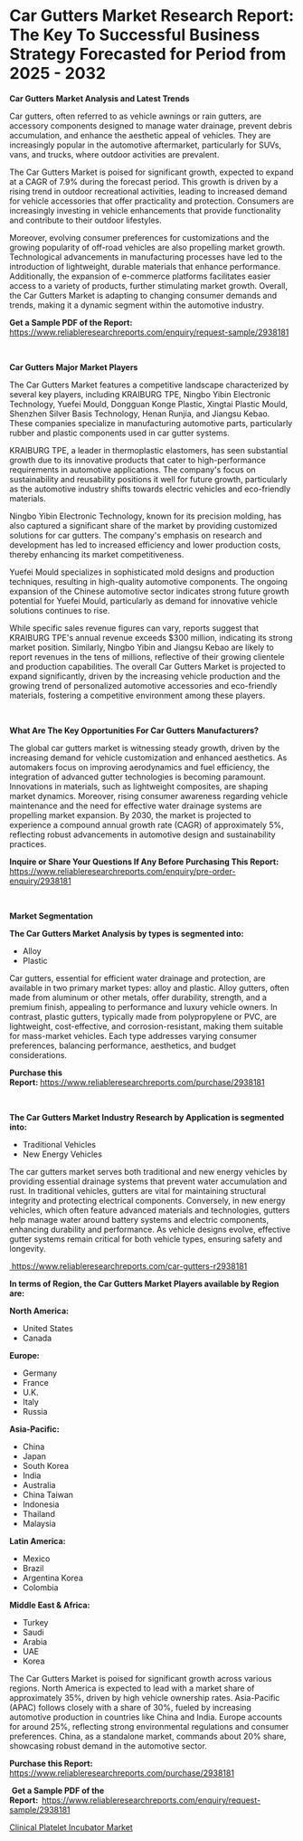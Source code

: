 <p><h1>Car Gutters Market Research Report: The Key To Successful Business Strategy Forecasted for Period from 2025 - 2032</h1></p><p><strong>Car Gutters Market Analysis and Latest Trends</strong></p>
<p><p>Car gutters, often referred to as vehicle awnings or rain gutters, are accessory components designed to manage water drainage, prevent debris accumulation, and enhance the aesthetic appeal of vehicles. They are increasingly popular in the automotive aftermarket, particularly for SUVs, vans, and trucks, where outdoor activities are prevalent.</p><p>The Car Gutters Market is poised for significant growth, expected to expand at a CAGR of 7.9% during the forecast period. This growth is driven by a rising trend in outdoor recreational activities, leading to increased demand for vehicle accessories that offer practicality and protection. Consumers are increasingly investing in vehicle enhancements that provide functionality and contribute to their outdoor lifestyles.</p><p>Moreover, evolving consumer preferences for customizations and the growing popularity of off-road vehicles are also propelling market growth. Technological advancements in manufacturing processes have led to the introduction of lightweight, durable materials that enhance performance. Additionally, the expansion of e-commerce platforms facilitates easier access to a variety of products, further stimulating market growth. Overall, the Car Gutters Market is adapting to changing consumer demands and trends, making it a dynamic segment within the automotive industry.</p></p>
<p><strong>Get a Sample PDF of the Report:&nbsp;</strong> <a href="https://www.reliableresearchreports.com/enquiry/request-sample/2938181?utm_campaign=3290&utm_medium=2&utm_source=Github&utm_content=ia&utm_term=15032025&utm_id=car-gutters">https://www.reliableresearchreports.com/enquiry/request-sample/2938181</a></p>
<p>&nbsp;</p>
<p><strong>Car Gutters Major Market Players</strong></p>
<p><p>The Car Gutters Market features a competitive landscape characterized by several key players, including KRAIBURG TPE, Ningbo Yibin Electronic Technology, Yuefei Mould, Dongguan Konge Plastic, Xingtai Plastic Mould, Shenzhen Silver Basis Technology, Henan Runjia, and Jiangsu Kebao. These companies specialize in manufacturing automotive parts, particularly rubber and plastic components used in car gutter systems.</p><p>KRAIBURG TPE, a leader in thermoplastic elastomers, has seen substantial growth due to its innovative products that cater to high-performance requirements in automotive applications. The company's focus on sustainability and reusability positions it well for future growth, particularly as the automotive industry shifts towards electric vehicles and eco-friendly materials.</p><p>Ningbo Yibin Electronic Technology, known for its precision molding, has also captured a significant share of the market by providing customized solutions for car gutters. The company's emphasis on research and development has led to increased efficiency and lower production costs, thereby enhancing its market competitiveness.</p><p>Yuefei Mould specializes in sophisticated mold designs and production techniques, resulting in high-quality automotive components. The ongoing expansion of the Chinese automotive sector indicates strong future growth potential for Yuefei Mould, particularly as demand for innovative vehicle solutions continues to rise.</p><p>While specific sales revenue figures can vary, reports suggest that KRAIBURG TPE's annual revenue exceeds $300 million, indicating its strong market position. Similarly, Ningbo Yibin and Jiangsu Kebao are likely to report revenues in the tens of millions, reflective of their growing clientele and production capabilities. The overall Car Gutters Market is projected to expand significantly, driven by the increasing vehicle production and the growing trend of personalized automotive accessories and eco-friendly materials, fostering a competitive environment among these players.</p></p>
<p>&nbsp;</p>
<p><strong>What Are The Key Opportunities For Car Gutters Manufacturers?</strong></p>
<p><p>The global car gutters market is witnessing steady growth, driven by the increasing demand for vehicle customization and enhanced aesthetics. As automakers focus on improving aerodynamics and fuel efficiency, the integration of advanced gutter technologies is becoming paramount. Innovations in materials, such as lightweight composites, are shaping market dynamics. Moreover, rising consumer awareness regarding vehicle maintenance and the need for effective water drainage systems are propelling market expansion. By 2030, the market is projected to experience a compound annual growth rate (CAGR) of approximately 5%, reflecting robust advancements in automotive design and sustainability practices.</p></p>
<p><strong>Inquire or Share Your Questions If Any Before Purchasing This Report:</strong> <a href="https://www.reliableresearchreports.com/enquiry/pre-order-enquiry/2938181?utm_campaign=3290&utm_medium=2&utm_source=Github&utm_content=ia&utm_term=15032025&utm_id=car-gutters">https://www.reliableresearchreports.com/enquiry/pre-order-enquiry/2938181</a></p>
<p>&nbsp;</p>
<p><strong>Market Segmentation</strong></p>
<p><strong>The Car Gutters Market Analysis by types is segmented into:</strong></p>
<p><ul><li>Alloy</li><li>Plastic</li></ul></p>
<p><p>Car gutters, essential for efficient water drainage and protection, are available in two primary market types: alloy and plastic. Alloy gutters, often made from aluminum or other metals, offer durability, strength, and a premium finish, appealing to performance and luxury vehicle owners. In contrast, plastic gutters, typically made from polypropylene or PVC, are lightweight, cost-effective, and corrosion-resistant, making them suitable for mass-market vehicles. Each type addresses varying consumer preferences, balancing performance, aesthetics, and budget considerations.</p></p>
<p><strong>Purchase this Report:&nbsp;</strong><a href="https://www.reliableresearchreports.com/purchase/2938181?utm_campaign=3290&utm_medium=2&utm_source=Github&utm_content=ia&utm_term=15032025&utm_id=car-gutters">https://www.reliableresearchreports.com/purchase/2938181</a></p>
<p>&nbsp;</p>
<p><strong>The Car Gutters Market Industry Research by Application is segmented into:</strong></p>
<p><ul><li>Traditional Vehicles</li><li>New Energy Vehicles</li></ul></p>
<p><p>The car gutters market serves both traditional and new energy vehicles by providing essential drainage systems that prevent water accumulation and rust. In traditional vehicles, gutters are vital for maintaining structural integrity and protecting electrical components. Conversely, in new energy vehicles, which often feature advanced materials and technologies, gutters help manage water around battery systems and electric components, enhancing durability and performance. As vehicle designs evolve, effective gutter systems remain critical for both vehicle types, ensuring safety and longevity.</p></p>
<p><a href="https://www.reliableresearchreports.com/car-gutters-r2938181?utm_campaign=3290&utm_medium=2&utm_source=Github&utm_content=ia&utm_term=15032025&utm_id=car-gutters">&nbsp;https://www.reliableresearchreports.com/car-gutters-r2938181</a></p>
<p><strong>In terms of Region, the Car Gutters Market Players available by Region are:</strong></p>
<p>
    <p> <strong> North America: </strong>
        <ul>
            <li>United States</li>
            <li>Canada</li>
        </ul>
        </p> 
    <p> <strong> Europe: </strong>
        <ul>
            <li>Germany</li>
            <li>France</li>
            <li>U.K.</li>
            <li>Italy</li>
            <li>Russia</li>
        </ul>
        </p> 
    <p> <strong> Asia-Pacific: </strong>
        <ul>
            <li>China</li>
            <li>Japan</li>
            <li>South Korea</li>
            <li>India</li>
            <li>Australia</li>
            <li>China Taiwan</li>
            <li>Indonesia</li>
            <li>Thailand</li>
            <li>Malaysia</li>
        </ul>
        </p> 
    <p> <strong> Latin America: </strong>
        <ul>
            <li>Mexico</li>
            <li>Brazil</li>
            <li>Argentina Korea</li>
            <li>Colombia</li>
        </ul>
        </p> 
    <p> <strong> Middle East & Africa: </strong>
        <ul>
            <li>Turkey</li>
            <li>Saudi</li>
            <li>Arabia</li>
            <li>UAE</li>
            <li>Korea</li>
        </ul>
    </p>
    </p>
<p><p>The Car Gutters Market is poised for significant growth across various regions. North America is expected to lead with a market share of approximately 35%, driven by high vehicle ownership rates. Asia-Pacific (APAC) follows closely with a share of 30%, fueled by increasing automotive production in countries like China and India. Europe accounts for around 25%, reflecting strong environmental regulations and consumer preferences. China, as a standalone market, commands about 20% share, showcasing robust demand in the automotive sector.</p></p>
<p><strong>Purchase this Report: </strong><a href="https://www.reliableresearchreports.com/purchase/2938181?utm_campaign=3290&utm_medium=2&utm_source=Github&utm_content=ia&utm_term=15032025&utm_id=car-gutters">https://www.reliableresearchreports.com/purchase/2938181</a></p>
<p>&nbsp;<strong>Get a Sample PDF of the Report:&nbsp;&nbsp;</strong><a href="https://www.reliableresearchreports.com/enquiry/request-sample/2938181?utm_campaign=3290&utm_medium=2&utm_source=Github&utm_content=ia&utm_term=15032025&utm_id=car-gutters">https://www.reliableresearchreports.com/enquiry/request-sample/2938181</a></p>
<p><strong></strong></p>
<p><p><a href="https://github.com/duscarajlha/Market-Research-Report-List-1/blob/main/clinical-platelet-incubator-market.md?utm_campaign=3290&utm_medium=2&utm_source=Github&utm_content=ia&utm_term=15032025&utm_id=car-gutters">Clinical Platelet Incubator Market</a></p></p>